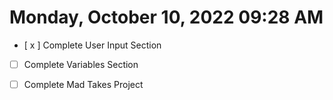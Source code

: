 # Monday, October 10, 2022 09:28 AM
- [ x ] Complete User Input Section
- [ ] Complete Variables Section
- [ ] Complete Mad Takes Project

